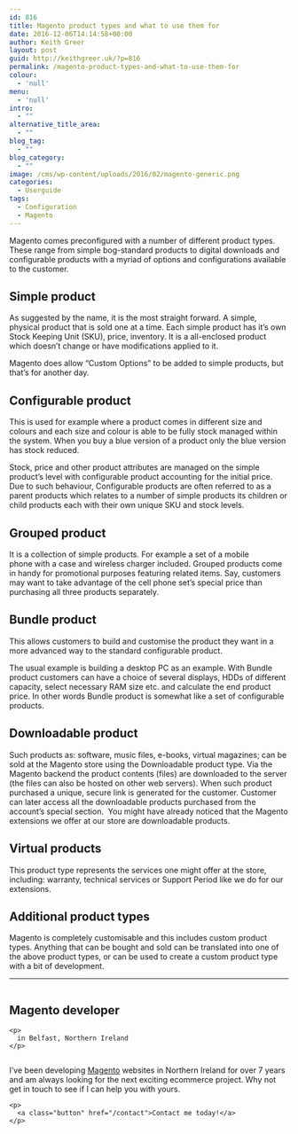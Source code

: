 ```yaml
---
id: 816
title: Magento product types and what to use them for
date: 2016-12-06T14:14:58+00:00
author: Keith Greer
layout: post
guid: http://keithgreer.uk/?p=816
permalink: /magento-product-types-and-what-to-use-them-for
colour:
  - 'null'
menu:
  - 'null'
intro:
  - ""
alternative_title_area:
  - ""
blog_tag:
  - ""
blog_category:
  - ""
image: /cms/wp-content/uploads/2016/02/magento-generic.png
categories:
  - Userguide
tags:
  - Configuration
  - Magento
---
```

<!-- https://ecommerce.aheadworks.com/kbase/magento/magento-product-types.html -->

Magento comes preconfigured with a number of different product types. These range from simple bog-standard products to digital downloads and configurable products with a myriad of options and configurations available to the customer.

## Simple product

As suggested by the name, it is the most straight forward. A simple, physical product that is sold one at a time. Each simple product has it&#8217;s own Stock Keeping Unit (SKU), price, inventory. It is a all-enclosed product which doesn&#8217;t change or have modifications applied to it.

Magento does allow &#8220;Custom Options&#8221; to be added to simple products, but that&#8217;s for another day.

## Configurable product

This is used for example where a product comes in different size and colours and each size and colour is able to be fully stock managed within the system. When you buy a blue version of a product only the blue version has stock reduced.

Stock, price and other product attributes are managed on the simple product&#8217;s level with configurable product accounting for the initial price. Due to such behaviour, Configurable products are often referred to as a parent products which relates to a number of simple products its children or child products each with their own unique SKU and stock levels.

## Grouped product

It is a collection of simple products. For example a set of a mobile phone with a case and wireless charger included. Grouped products come in handy for promotional purposes featuring related items. Say, customers may want to take advantage of the cell phone set&#8217;s special price than purchasing all three products separately.

## Bundle product

This allows customers to build and customise the product they want in a more advanced way to the standard configurable product.

The usual example is building a desktop PC as an example. With Bundle product customers can have a choice of several displays, HDDs of different capacity, select necessary RAM size etc. and calculate the end product price. In other words Bundle product is somewhat like a set of configurable products.

## Downloadable product

Such products as: software, music files, e-books, virtual magazines; can be sold at the Magento store using the Downloadable product type. Via the Magento backend the product contents (files) are downloaded to the server (the files can also be hosted on other web servers). When such product purchased a unique, secure link is generated for the customer. Customer can later access all the downloadable products purchased from the account&#8217;s special section.  You might have already noticed that the Magento extensions we offer at our store are downloadable products.

## Virtual products

This product type represents the services one might offer at the store, including: warranty, technical services or Support Period like we do for our extensions.

## Additional product types

Magento is completely customisable and this includes custom product types. Anything that can be bought and sold can be translated into one of the above product types, or can be used to create a custom product type with a bit of development.

* * *

<div class="row">
  <div class="column large-6 medium-6 small-12">
    <h2>
      Magento developer
    </h2>
    
    <p>
      in Belfast, Northern Ireland
    </p>
  </div>
  
  <div class="column large-6 medium-6 small-12">
    <p>
      I&#8217;ve been developing <a href="https://keithgreer.uk/magento-ecommerce">Magento</a> websites in Northern Ireland for over 7 years and am always looking for the next exciting ecommerce project. Why not get in touch to see if I can help you with yours.
    </p>
    
    <p>
      <a class="button" href="/contact">Contact me today!</a>
    </p>
  </div>
</div>